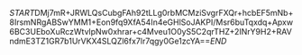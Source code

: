 $START$DMj7mR+JRWLQsCubgFAh92tLLg0rbMCMziSvgrFXQr+hcbEF5mNb+8IrsmNRgABSwYMM1+Eon9fq9XfA54In4eGHlSoJAKPI/Msr6buTqxdq+Apxw6BC3UEboXuRczWtvlpNw0xhrar+c4Mveu1O0yS5C2qrTHZ+2INrY9H2+RAVndmE3TZ1GR7b1UrVKX4SLQZl6fx7lr7qgy0Ge1zcYA==$END$